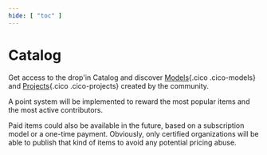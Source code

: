 ```yaml
---
hide: [ "toc" ]
---
```

# Catalog

Get access to the drop'in Catalog and discover [Models](/concepts/catalog/models/){.cico .cico-models} and [Projects](/concepts/catalog/projects/){.cico .cico-projects} created by the community.

A point system will be implemented to reward the most popular items and the most active contributors.

Paid items could also be available in the future, based on a subscription model or a one-time payment. Obviously, only certified organizations will be able to publish that kind of items to avoid any potential pricing abuse.
